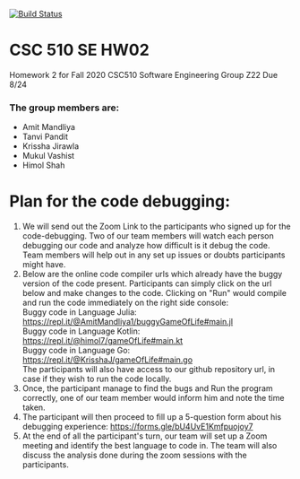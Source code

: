 [![Build Status](https://travis-ci.org/AmitMandliya/gameOfLife.svg?branch=master)](https://travis-ci.org/AmitMandliya/gameOfLife)

# CSC 510 SE HW02
Homework 2 for Fall 2020 CSC510 Software Engineering Group Z22
Due 8/24

### The group members are:
* Amit Mandliya
* Tanvi Pandit
* Krissha Jirawla
* Mukul Vashist
* Himol Shah

# Plan for the code debugging:

1. We will send out the Zoom Link to the participants who signed up for the code-debugging. Two of our team members will watch each person debugging our code and analyze how difficult is it debug the code. Team members will help out in any set up issues or doubts participants might have.
2. Below are the online code compiler urls which already have the buggy version of the code present. Participants can simply click on the url below and make changes to the code. Clicking on "Run" would compile and run the code immediately on the right side console:<br>
Buggy code in Language Julia: https://repl.it/@AmitMandliya1/buggyGameOfLife#main.jl <br>
Buggy code in Language Kotlin: https://repl.it/@himol7/gameOfLife#main.kt <br>
Buggy code in Language Go: https://repl.it/@KrisshaJ/gameOfLife#main.go <br>
The participants will also have access to our github repository url, in case if they wish to run the code locally.
3. Once, the participant manage to find the bugs and Run the program correctly, one of our team member would inform him and note the time taken.
4. The participant will then proceed to fill up a 5-question form about his debugging experience: https://forms.gle/bU4UvE1Kmfpuojoy7
5. At the end of all the participant's turn, our team will set up a Zoom meeting and identify the best language to code in. The team will also discuss the analysis done during the zoom sessions with the participants.
